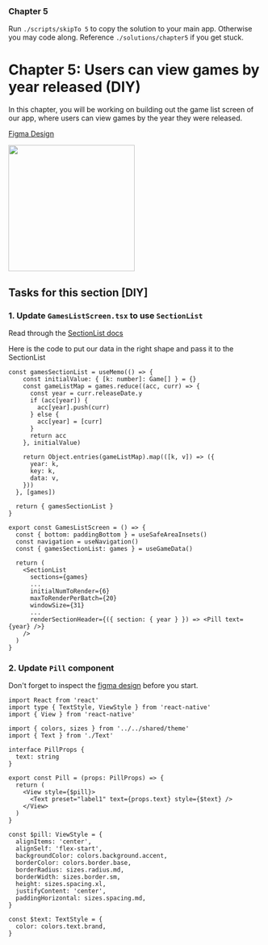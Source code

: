 ### Chapter 5

Run `./scripts/skipTo 5` to copy the solution to your main app. Otherwise you may code along. Reference `./solutions/chapter5` if you get stuck.

# Chapter 5: Users can view games by year released (DIY)

In this chapter, you will be working on building out the game list screen of our app, where users can view games by the year they were released.

[Figma Design](https://www.figma.com/design/6Ip46lkbe5Ms1FvccKwOAd/Essentials-Workshop?node-id=728-1467&p=f&t=pLCTfl2m8Jx1SkMF-0)

<img src="../images/chapter-5.png" width="250" />

## Tasks for this section [DIY]

### 1. Update `GamesListScreen.tsx` to use `SectionList`

Read through the [SectionList docs](https://reactnative.dev/docs/sectionlist)

Here is the code to put our data in the right shape and pass it to the SectionList

```tsx
const gamesSectionList = useMemo(() => {
    const initialValue: { [k: number]: Game[] } = {}
    const gameListMap = games.reduce((acc, curr) => {
      const year = curr.releaseDate.y
      if (acc[year]) {
        acc[year].push(curr)
      } else {
        acc[year] = [curr]
      }
      return acc
    }, initialValue)

    return Object.entries(gameListMap).map(([k, v]) => ({
      year: k,
      key: k,
      data: v,
    }))
  }, [games])

  return { gamesSectionList }
}

export const GamesListScreen = () => {
  const { bottom: paddingBottom } = useSafeAreaInsets()
  const navigation = useNavigation()
  const { gamesSectionList: games } = useGameData()

  return (
    <SectionList
      sections={games}
      ...
      initialNumToRender={6}
      maxToRenderPerBatch={20}
      windowSize={31}
      ...
      renderSectionHeader={({ section: { year } }) => <Pill text={year} />}
    />
  )
}
```

### 2. Update `Pill` component

Don't forget to inspect the [figma design](https://www.figma.com/design/6Ip46lkbe5Ms1FvccKwOAd/Essentials-Workshop?node-id=32-830&p=f&t=pLCTfl2m8Jx1SkMF-0) before you start.

```tsx
import React from 'react'
import type { TextStyle, ViewStyle } from 'react-native'
import { View } from 'react-native'

import { colors, sizes } from '../../shared/theme'
import { Text } from './Text'

interface PillProps {
  text: string
}

export const Pill = (props: PillProps) => {
  return (
    <View style={$pill}>
      <Text preset="label1" text={props.text} style={$text} />
    </View>
  )
}

const $pill: ViewStyle = {
  alignItems: 'center',
  alignSelf: 'flex-start',
  backgroundColor: colors.background.accent,
  borderColor: colors.border.base,
  borderRadius: sizes.radius.md,
  borderWidth: sizes.border.sm,
  height: sizes.spacing.xl,
  justifyContent: 'center',
  paddingHorizontal: sizes.spacing.md,
}

const $text: TextStyle = {
  color: colors.text.brand,
}
```
